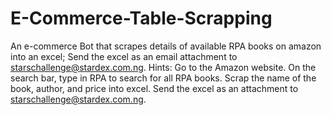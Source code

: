 # E-Commerce-Table-Scrapping
An e-commerce Bot that scrapes details of available RPA books on amazon into an excel; Send the excel as an email attachment to starschallenge@stardex.com.ng.
Hints:
Go to the Amazon website.
On the search bar, type in RPA to search for all RPA books.
Scrap the name of the book, author, and price into excel.
Send the excel as an attachment to starschallenge@stardex.com.ng.
